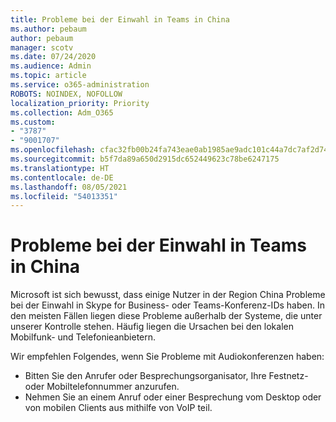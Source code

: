 ```yaml
---
title: Probleme bei der Einwahl in Teams in China
ms.author: pebaum
author: pebaum
manager: scotv
ms.date: 07/24/2020
ms.audience: Admin
ms.topic: article
ms.service: o365-administration
ROBOTS: NOINDEX, NOFOLLOW
localization_priority: Priority
ms.collection: Adm_O365
ms.custom:
- "3787"
- "9001707"
ms.openlocfilehash: cfac32fb00b24fa743eae0ab1985ae9adc101c44a7dc7af2d7435c95913ce0a2
ms.sourcegitcommit: b5f7da89a650d2915dc652449623c78be6247175
ms.translationtype: HT
ms.contentlocale: de-DE
ms.lasthandoff: 08/05/2021
ms.locfileid: "54013351"
---
```

# <a name="issues-dialing-into-teams-in-china"></a>Probleme bei der Einwahl in Teams in China

Microsoft ist sich bewusst, dass einige Nutzer in der Region China Probleme bei der Einwahl in Skype for Business- oder Teams-Konferenz-IDs haben. In den meisten Fällen liegen diese Probleme außerhalb der Systeme, die unter unserer Kontrolle stehen. Häufig liegen die Ursachen bei den lokalen Mobilfunk- und Telefonieanbietern.

Wir empfehlen Folgendes, wenn Sie Probleme mit Audiokonferenzen haben:

-   Bitten Sie den Anrufer oder Besprechungsorganisator, Ihre Festnetz- oder Mobiltelefonnummer anzurufen.
-   Nehmen Sie an einem Anruf oder einer Besprechung vom Desktop oder von mobilen Clients aus mithilfe von VoIP teil.